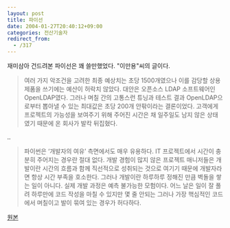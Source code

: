 ```yaml
---
layout: post
title: 파이선
date: 2004-01-27T20:40:12+09:00
categories: 전산기술자
redirect_from:
  - /317
---
```


재미삼아 건드려본 파이선은 꽤 쓸만했었다. "이만용"씨의 글이다.

> 여러 가지 악조건을 고려한 최종 예상치는 초당 1500개였으나 이를 감당할 상용 제품을 쓰기에는 예산이 허락치 않았다. 대안은 오픈소스 LDAP 소프트웨어인 OpenLDAP였다. 그러나 며칠 간의 고통스런 튜닝과 테스트 결과 OpenLDAP으로부터 뽑아낼 수 있는 최대값은 초당 200개 안팎이라는 결론이었다. 고객에게 프로젝트의 가능성을 보여주기 위해 주어진 시간은 채 일주일도 남지 않은 상태였기 때문에 온 회사가 발칵 뒤집혔다.

..

> 파이썬은 ‘개발자의 여유’ 측면에서도 매우 유용하다. IT 프로젝트에서 시간이 충분히 주어지는 경우란 절대 없다. 개발 경험이 많지 않은 프로젝트 매니저들은 개발이란 시간의 흐름과 함께 직선적으로 성취되는 것으로 여기기 때문에 개발자라면 항상 시간 부족을 호소한다. 그러나 개발이란 하루하루 정해진 만큼 벽돌을 쌓는 일이 아니다. 실제 개발 과정은 예측 불가능한 모험이다. 어느 날은 일이 잘 풀려 하루만에 코드 작성을 마칠 수 있지만 몇 줄 안되는 그러나 가장 핵심적인 코드에서 며칠이고 발이 묶여 있는 경우가 허다하다.

<a href="http://www.zdnet.co.kr/anchordesk/todays/mylee/article.jsp?id=66660&amp;forum=1" target="bb">원본</a>
